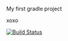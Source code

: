 My first gradle project

xoxo

[![Build Status](https://app.travis-ci.com/iilaydasahin/myDemoApp.svg?branch=main)](https://app.travis-ci.com/iilaydasahin/myDemoApp)